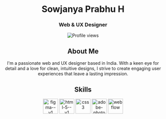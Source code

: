 <h1 align="center">Sowjanya Prabhu H</h1>
<h3 align="center">Web & UX Designer</h3>

<p align="center"> <img src="https://komarev.com/ghpvc/?username=sowjanyaprabhuh&label=Profile%20views&color=0e75b6&style=flat" alt="Profile views" /> </p>

<h2 align="center">About Me</h2>
<p align="center">I'm a passionate web and UX designer based in India. With a keen eye for detail and a love for clean, intuitive designs, I strive to create engaging user experiences that leave a lasting impression.</p>

<h2 align="center">Skills</h2>
<p align="center">
 <img width="48" height="48" src="https://img.icons8.com/color/48/figma--v1.png" alt="figma--v1">
  <img width="48" height="48" src="https://img.icons8.com/color/48/html-5--v1.png" alt="html-5--v1">
 <img width="48" height="48" src="https://img.icons8.com/fluency/48/css3.png" alt="css3">
  <img width="48" height="48" src="https://img.icons8.com/color/48/adobe-photoshop--v1.png" alt="adobe-photoshop--v1">
  <img width="48" height="48" src="https://img.icons8.com/color/48/webflow.png" alt="webflow">

</p>
